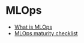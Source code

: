 # MLOps

- [What is MLOps](https://towardsdatascience.com/whats-mlops-5bf60dd693dd)
- [MLOps maturity checklist](https://towardsdatascience.com/thirty-one-checks-for-different-levels-of-machine-learning-operation-maturity-2ba19cc87be9)